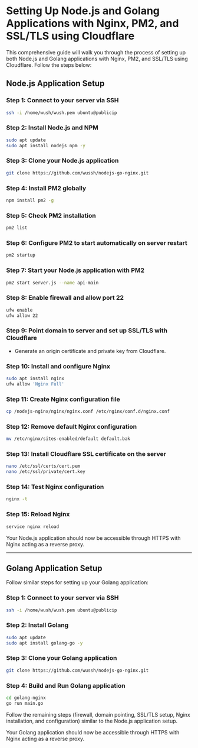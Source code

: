 # Setting Up Node.js and Golang Applications with Nginx, PM2, and SSL/TLS using Cloudflare

This comprehensive guide will walk you through the process of setting up both Node.js and Golang applications with Nginx, PM2, and SSL/TLS using Cloudflare. Follow the steps below:


## Node.js Application Setup

### Step 1: Connect to your server via SSH

```bash
ssh -i /home/wush/wush.pem ubuntu@publicip
```

### Step 2: Install Node.js and NPM

```bash
sudo apt update
sudo apt install nodejs npm -y
```

### Step 3: Clone your Node.js application

```bash
git clone https://github.com/wussh/nodejs-go-nginx.git
```

### Step 4: Install PM2 globally

```bash
npm install pm2 -g
```

### Step 5: Check PM2 installation

```bash
pm2 list
```

### Step 6: Configure PM2 to start automatically on server restart

```bash
pm2 startup
```

### Step 7: Start your Node.js application with PM2

```bash
pm2 start server.js --name api-main
```

### Step 8: Enable firewall and allow port 22

```bash
ufw enable
ufw allow 22
```

### Step 9: Point domain to server and set up SSL/TLS with Cloudflare

- Generate an origin certificate and private key from Cloudflare.

### Step 10: Install and configure Nginx

```bash
sudo apt install nginx
ufw allow 'Nginx Full'
```

### Step 11: Create Nginx configuration file

```bash
cp /nodejs-nginx/nginx/nginx.conf /etc/nginx/conf.d/nginx.conf
```

### Step 12: Remove default Nginx configuration

```bash
mv /etc/nginx/sites-enabled/default default.bak
```

### Step 13: Install Cloudflare SSL certificate on the server

```bash
nano /etc/ssl/certs/cert.pem
nano /etc/ssl/private/cert.key
```

### Step 14: Test Nginx configuration

```bash
nginx -t
```

### Step 15: Reload Nginx

```bash
service nginx reload
```

Your Node.js application should now be accessible through HTTPS with Nginx acting as a reverse proxy.

---

## Golang Application Setup

Follow similar steps for setting up your Golang application:

### Step 1: Connect to your server via SSH

```bash
ssh -i /home/wush/wush.pem ubuntu@publicip
```

### Step 2: Install Golang

```bash
sudo apt update
sudo apt install golang-go -y
```

### Step 3: Clone your Golang application

```bash
git clone https://github.com/wussh/nodejs-go-nginx.git
```

### Step 4: Build and Run Golang application

```bash
cd golang-nginx
go run main.go
```

Follow the remaining steps (firewall, domain pointing, SSL/TLS setup, Nginx installation, and configuration) similar to the Node.js application setup.

Your Golang application should now be accessible through HTTPS with Nginx acting as a reverse proxy.